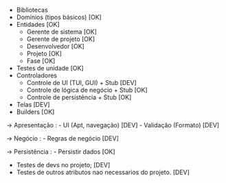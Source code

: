 - Bibliotecas
 - Domínios (tipos básicos) [OK]
 - Entidades [OK]
	- Gerente de sistema [OK]
	- Gerente de projeto [OK]
	- Desenvolvedor [OK]
	- Projeto [OK]
	- Fase [OK]
 - Testes de unidade [OK]
 - Controladores
	- Controle de UI (TUI, GUI) + Stub [DEV]
	- Controle de lógica de negócio + Stub [OK]
	- Controle de persistência + Stub [OK]
 - Telas [DEV]
 - Builders [OK]

-> Apresentação :
	- UI (Apt, navegação) [DEV]
	- Validação (Formato) [DEV]

-> Negócio :
	- Regras de negócio [DEV]

-> Persistência :
	- Persistir dados [OK]

- Testes de devs no projeto; [DEV]
- Testes de outros atributos nao necessarios do projeto. [DEV]
